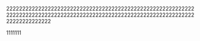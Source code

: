 
222222222222222222222222222222222222222222222222222222222222222222222222222222222222222222222222222222222222222222222222222222222222

1111111

